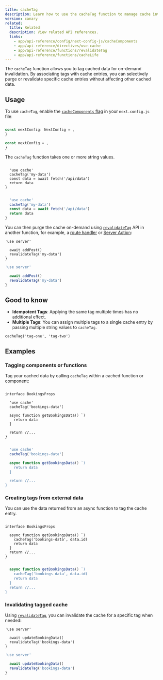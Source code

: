 ```yaml
---
title: cacheTag
description: Learn how to use the cacheTag function to manage cache invalidation in your Next.js application.
version: canary
related:
  title: Related
  description: View related API references.
  links:
    - app/api-reference/config/next-config-js/cacheComponents
    - app/api-reference/directives/use-cache
    - app/api-reference/functions/revalidateTag
    - app/api-reference/functions/cacheLife
---
```


The `cacheTag` function allows you to tag cached data for on-demand invalidation. By associating tags with cache entries, you can selectively purge or revalidate specific cache entries without affecting other cached data.

## Usage

To use `cacheTag`, enable the [`cacheComponents` flag](/docs/app/api-reference/config/next-config-js/cacheComponents) in your `next.config.js` file:

```ts filename="next.config.ts" switcher

const nextConfig: NextConfig = ,
}

```

```js filename="next.config.js" switcher
const nextConfig = ,
}

```

The `cacheTag` function takes one or more string values.

```tsx filename="app/data.ts" switcher

  'use cache'
  cacheTag('my-data')
  const data = await fetch('/api/data')
  return data
}
```

```jsx filename="app/data.js" switcher

  'use cache'
  cacheTag('my-data')
  const data = await fetch('/api/data')
  return data
}
```

You can then purge the cache on-demand using [`revalidateTag`](/docs/app/api-reference/functions/revalidateTag) API in another function, for example, a [route handler](/docs/app/api-reference/file-conventions/route) or [Server Action](/docs/app/getting-started/updating-data):

```tsx filename="app/action.ts" switcher
'use server'

  await addPost()
  revalidateTag('my-data')
}
```

```jsx filename="app/action.js" switcher
'use server'

  await addPost()
  revalidateTag('my-data')
}
```

## Good to know

- **Idempotent Tags**: Applying the same tag multiple times has no additional effect.
- **Multiple Tags**: You can assign multiple tags to a single cache entry by passing multiple string values to `cacheTag`.

```tsx
cacheTag('tag-one', 'tag-two')
```

## Examples

### Tagging components or functions

Tag your cached data by calling `cacheTag` within a cached function or component:

```tsx filename="app/components/bookings.tsx" switcher

interface BookingsProps 

  'use cache'
  cacheTag('bookings-data')

  async function getBookingsData() `)
    return data
  }

  return //...
}
```

```jsx filename="app/components/bookings.js" switcher

  'use cache'
  cacheTag('bookings-data')

  async function getBookingsData() `)
    return data
  }

  return //...
}
```

### Creating tags from external data

You can use the data returned from an async function to tag the cache entry.

```tsx filename="app/components/bookings.tsx" switcher

interface BookingsProps 

  async function getBookingsData() `)
    cacheTag('bookings-data', data.id)
    return data
  }
  return //...
}
```

```jsx filename="app/components/bookings.js" switcher

  async function getBookingsData() `)
    cacheTag('bookings-data', data.id)
    return data
  }
  return //...
}
```

### Invalidating tagged cache

Using [`revalidateTag`](/docs/app/api-reference/functions/revalidateTag), you can invalidate the cache for a specific tag when needed:

```tsx filename="app/actions.ts" switcher
'use server'

  await updateBookingData()
  revalidateTag('bookings-data')
}
```

```jsx filename="app/actions.js" switcher
'use server'

  await updateBookingData()
  revalidateTag('bookings-data')
}
```